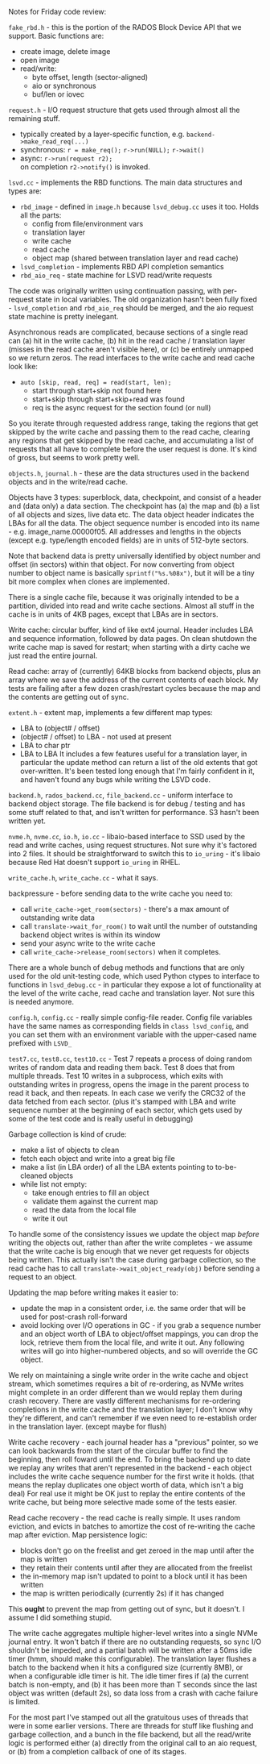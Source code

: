 Notes for Friday code review:

`fake_rbd.h` - this is the portion of the RADOS Block Device API that we support. Basic functions are:
- create image, delete image
- open image
- read/write:
   - byte offset, length (sector-aligned)
   - aio or synchronous
   - buf/len or iovec

`request.h` - I/O request structure that gets used through almost all the remaining stuff.
- typically created by a layer-specific function, e.g. `backend->make_read_req(...)`
- synchronous:
    `r = make_req();`
    `r->run(NULL);`
    `r->wait()`
- async:
    `r->run(request r2);`  
    on completion `r2->notify()` is invoked.

`lsvd.cc` - implements the RBD functions. The main data structures and types are:
- `rbd_image` - defined in `image.h` because `lsvd_debug.cc` uses it too. Holds all the parts:
    - config from file/environment vars
    - translation layer
    - write cache
    - read cache
    - object map (shared between translation layer and read cache)
- `lsvd_completion` - implements RBD API completion semantics
- `rbd_aio_req` - state machine for LSVD read/write requests

The code was originally written using continuation passing, with per-request state in local variables. The old organization hasn't been fully fixed - `lsvd_completion` and `rbd_aio_req` should be merged, and the aio request state machine is pretty inelegant.

Asynchronous reads are complicated, because sections of a single read can (a) hit in the write cache, (b) hit in the read cache / translation layer (misses in the read cache aren't visible here), or (c) be entirely unmapped so we return zeros. The read interfaces to the write cache and read cache look like:
- `auto [skip, read, req] = read(start, len);`
    - start through start+skip not found here
    - start+skip through start+skip+read was found
    - req is the async request for the section found (or null)

So you iterate through requested address range, taking the regions that get skipped by the write cache and passing them to the read cache, clearing any regions that get skipped by the read cache, and accumulating a list of requests that all have to complete before the user request is done. It's kind of gross, but seems to work pretty well.

`objects.h`, `journal.h` - these are the data structures used in the backend objects and in the write/read cache. 

Objects have 3 types: superblock, data, checkpoint, and consist of a header and (data only) a data section. The checkpoint has (a) the map and (b) a list of all objects and sizes, live data etc. The data object header indicates the LBAs for all the data. The object sequence number is encoded into its name - e.g. image_name.00000f05. All addresses and lengths in the objects (except e.g. type/length encoded fields) are in units of 512-byte sectors.

Note that backend data is pretty universally identified by object number and offset (in sectors) within that object. For now converting from object number to object name is basically `sprintf("%s.%08x")`, but it will be a tiny bit more complex when clones are implemented.

There is a single cache file, because it was originally intended to be a partition, divided into read and write cache sections. Almost all stuff in the cache is in units of 4KB pages, except that LBAs are in sectors.

Write cache: circular buffer, kind of like ext4 journal. Header includes LBA and sequence information, followed by data pages. On clean shutdown the write cache map is saved for restart; when starting with a dirty cache we just read the entire journal.

Read cache: array of (currently) 64KB blocks from backend objects, plus an array where we save the address of the current contents of each block. My tests are failing after a few dozen crash/restart cycles because the map and the contents are getting out of sync.

`extent.h` - extent map, implements a few different map types:
- LBA to (object# / offset)
- (object# / offset) to LBA - not used at present
- LBA to char ptr
- LBA to LBA
It includes a few features useful for a translation layer, in particular the update method can return a list of the old extents that got over-written. It's been tested long enough that I'm fairly confident in it, and haven't found any bugs while writing the LSVD code.

`backend.h`, `rados_backend.cc`, `file_backend.cc` - uniform interface to backend object storage. The file backend is for debug / testing and has some stuff related to that, and isn't written for performance. S3 hasn't been written yet.

`nvme.h`, `nvme.cc`, `io.h`, `io.cc` - libaio-based interface to SSD used by the read and write caches, using request structures. Not sure why it's factored into 2 files. It should be straightforward to switch this to `io_uring` - it's libaio because Red Hat doesn't support `io_uring` in RHEL.

`write_cache.h`, `write_cache.cc` - what it says.

backpressure - before sending data to the write cache you need to:
- call `write_cache->get_room(sectors)` - there's a max amount of outstanding write data
- call `translate->wait_for_room()` to wait until the number of outstanding backend object writes is within its window
- send your async write to the write cache
- call `write_cache->release_room(sectors)` when it completes.

There are a whole bunch of debug methods and functions that are only used for the old unit-testing code, which used Python ctypes to interface to functions in `lsvd_debug.cc` - in particular they expose a lot of functionality at the level of the write cache, read cache and translation layer. Not sure this is needed anymore.

`config.h`, `config.cc` - really simple config-file reader. Config file variables have the same names as corresponding fields in `class lsvd_config`, and you can set them with an environment variable with the upper-cased name prefixed with `LSVD_`

`test7.cc`, `test8.cc`, `test10.cc` - Test 7 repeats a process of doing random writes of random data and reading them back. Test 8 does that from multiple threads. Test 10 writes in a subprocess, which exits with outstanding writes in progress, opens the image in the parent process to read it back, and then repeats. In each case we verify the CRC32 of the data fetched from each sector. (plus it's stamped with LBA and write sequence number at the beginning of each sector, which gets used by some of the test code and is really useful in debugging)

Garbage collection is kind of crude:
- make a list of objects to clean
- fetch each object and write into a great big file
- make a list (in LBA order) of all the LBA extents pointing to to-be-cleaned objects
- while list not empty:
    - take enough entries to fill an object
    - validate them against the current map
    - read the data from the local file
    - write it out

To handle some of the consistency issues we update the object map *before* writing the objects out, rather than after the write completes - we assume that the write cache is big enough that we never get requests for objects being written. This actually isn't the case during garbage collection, so the read cache has to call `translate->wait_object_ready(obj)` before sending a request to an object.

Updating the map before writing makes it easier to:
- update the map in a consistent order, i.e. the same order that will be used for post-crash roll-forward
- avoid locking over I/O operations in GC - if you grab a sequence number and an object worth of LBA to object/offset mappings, you can drop the lock, retrieve them from the local file, and write it out. Any following writes will go into higher-numbered objects, and so will override the GC object.

We rely on maintaining a single write order in the write cache and object stream, which sometimes requires a bit of re-ordering, as NVMe writes might complete in an order different than we would replay them during crash recovery. There are vastly different mechanisms for re-ordering completions in the write cache and the translation layer; I don't know why they're different, and can't remember if we even need to re-establish order in the translation layer. (except maybe for flush)

Write cache recovery - each journal header has a "previous" pointer, so we can look backwards from the start of the circular buffer to find the beginning, then roll foward until the end. To bring the backend up to date we replay any writes that aren't represented in the backend - each object includes the write cache sequence number for the first write it holds. (that means the replay duplicates one object worth of data, which isn't a big deal) For real use it might be OK just to replay the entire contents of the write cache, but being more selective made some of the tests easier.

Read cache recovery - the read cache is really simple. It uses random eviction, and evicts in batches to amortize the cost of re-writing the cache map after eviction. Map persistence logic:
- blocks don't go on the freelist and get zeroed in the map until after the map is written
- they retain their contents until after they are allocated from the freelist
- the in-memory map isn't updated to point to a block until it has been written
- the map is written periodically (currently 2s) if it has changed

This **ought** to prevent the map from getting out of sync, but it doesn't. I assume I did something stupid.

The write cache aggregates multiple higher-level writes into a single NVMe journal entry. It won't batch if there are no outstanding requests, so sync I/O shouldn't be impeded, and a partial batch will be written after a 50ms idle timer (hmm, should make this configurable). The translation layer flushes a batch to the backend when it hits a configured size (currently 8MB), or when a configurable idle timer is hit. The idle timer fires if (a) the current batch is non-empty, and (b) it has been more than T seconds since the last object was written (default 2s), so data loss from a crash with cache failure is limited. 

For the most part I've stamped out all the gratuitous uses of threads that were in some earlier versions. There are threads for stuff like flushing and garbage collection, and a bunch in the file backend, but all the read/write logic is performed either (a) directly from the original call to an aio request, or (b) from a completion callback of one of its stages.
